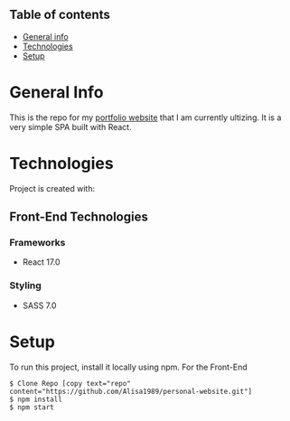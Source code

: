 

 ## Table of contents
* [General info](#general-info)
* [Technologies](#technologies)
* [Setup](#setup)

# General Info
  This is the repo for my [portfolio website](https://www.alexandresteinhauslin.dev/) that I am currently ultizing. It is a very simple SPA built with React.
 
# Technologies
 Project is created with:
## Front-End Technologies
### Frameworks
* React 17.0

### Styling
* SASS 7.0

# Setup
To run this project, install it locally using npm.
For the Front-End
```
$ Clone Repo [copy text="repo" content="https://github.com/Alisa1989/personal-website.git"]
$ npm install
$ npm start
```
